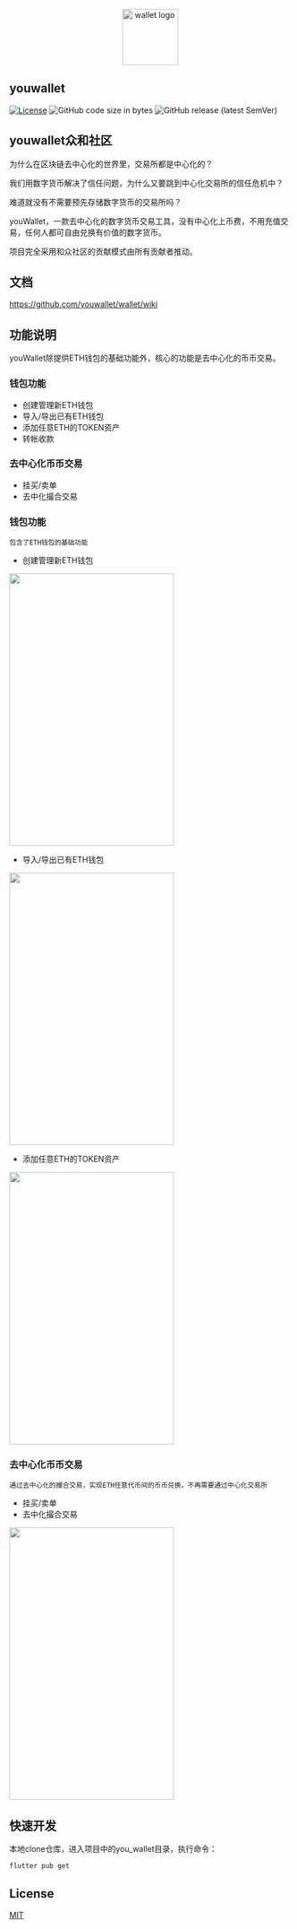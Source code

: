 <p align="center">
  <a href="#" target="_blank" rel="noopener noreferrer">
    <img width="100" src="https://user-images.githubusercontent.com/8922614/101351071-fc289780-38ca-11eb-8742-ff6a6b995a7b.png" alt="wallet logo">
  </a>
</p>


## youwallet
[![License](https://img.shields.io/badge/license-Apache%202-4EB1BA.svg)](https://www.apache.org/licenses/LICENSE-2.0.html)
![GitHub code size in bytes](https://img.shields.io/github/languages/code-size/youwallet/wallet)
![GitHub release (latest SemVer)](https://img.shields.io/github/v/release/youwallet/wallet)

## youwallet众和社区
为什么在区块链去中心化的世界里，交易所都是中心化的？

我们用数字货币解决了信任问题，为什么又要跳到中心化交易所的信任危机中？

难道就没有不需要预先存储数字货币的交易所吗？

youWallet，一款去中心化的数字货币交易工具，没有中心化上币费，不用充值交易，任何人都可自由兑换有价值的数字货币。

项目完全采用和众社区的贡献模式由所有贡献者推动。

## 文档
https://github.com/youwallet/wallet/wiki

## 功能说明
youWallet除提供ETH钱包的基础功能外，核心的功能是去中心化的币币交易。

### 钱包功能
* 创建管理新ETH钱包
* 导入/导出已有ETH钱包
* 添加任意ETH的TOKEN资产
* 转帐收款

### 去中心化币币交易
* 挂买/卖单
* 去中化撮合交易

### 钱包功能
`包含了ETH钱包的基础功能`
* 创建管理新ETH钱包

<img src="https://github.com/youwallet/wallet/blob/master/screenshots/%E5%88%9B%E5%BB%BA%E9%92%B1%E5%8C%85.gif" width = "294" height = "486" div align=middle />

* 导入/导出已有ETH钱包

<img src="https://github.com/youwallet/wallet/blob/master/screenshots/%E5%AF%BC%E5%85%A5%E9%92%B1%E5%8C%85.gif" width = "294" height = "486" div align=middle />

* 添加任意ETH的TOKEN资产

<img src="https://github.com/youwallet/wallet/blob/master/screenshots/%E6%B7%BB%E5%8A%A0TOKEN.gif" width = "294" height = "486" div align=middle />


### 去中心化币币交易
`通过去中心化的撮合交易，实现ETH任意代币间的币币兑换，不再需要通过中心化交易所`
* 挂买/卖单
* 去中化撮合交易

<img src="https://github.com/youwallet/wallet/blob/master/screenshots/%E5%B8%81%E5%B8%81%E5%85%91%E6%8D%A2.gif" width = "294" height = "486" div align=middle />


## 快速开发
本地clone仓库，进入项目中的you_wallet目录，执行命令：
```
flutter pub get
```


## License

[MIT](https://mit-license.org/)




